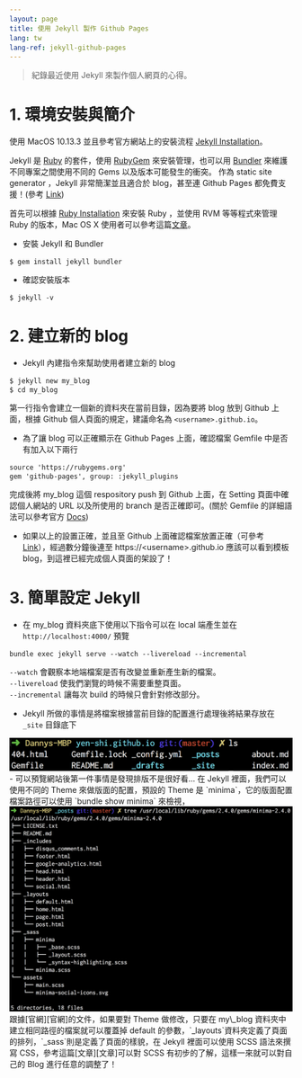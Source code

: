 ```yaml
---
layout: page
title: 使用 Jekyll 製作 Github Pages
lang: tw
lang-ref: jekyll-github-pages
---
```

> 紀錄最近使用 Jekyll 來製作個人網頁的心得。

# 1. 環境安裝與簡介
使用 MacOS 10.13.3 並且參考官方網站上的安裝流程 [Jekyll Installation][jekyll guide]。

Jekyll 是 [Ruby][Ruby] 的套件，使用 [RubyGem][RubyGem] 來安裝管理，也可以用 [Bundler][Bundler] 來維護不同專案之間使用不同的 Gems 以及版本可能發生的衝突。 作為 static site generator ，Jekyll 非常簡潔並且適合於 blog，甚至連 Github Pages 都免費支援！(參考 [Link][Github Jekyll])

首先可以根據 [Ruby Installation][Ruby Installation] 來安裝 Ruby ，並使用 RVM 等等程式來管理 Ruby 的版本，Mac OS X 使用者可以參考這篇[文章][Install RVM]。

- 安裝 Jekyll 和 Bundler
```shell
$ gem install jekyll bundler
```

- 確認安裝版本
```shell
$ jekyll -v
```

[jekyll guide]: https://jekyllrb.com/docs/installation/
[RubyGem]: https://rubygems.org/
[Bundler]: http://bundler.io/
[Ruby]: https://www.ruby-lang.org/zh_tw/
[Ruby Installation]: https://www.ruby-lang.org/zh_tw/documentation/installation/
[Install RVM]: http://usabilityetc.com/articles/ruby-on-mac-os-x-with-rvm/
[Github Jekyll]: https://help.github.com/articles/using-jekyll-as-a-static-site-generator-with-github-pages/

# 2. 建立新的 blog
- Jekyll 內建指令來幫助使用者建立新的 blog
```shell
$ jekyll new my_blog
$ cd my_blog
```
第一行指令會建立一個新的資料夾在當前目錄，因為要將 blog 放到 Github 上面，根據 Github 個人頁面的規定，建議命名為 `<username>.github.io`。
- 為了讓 blog 可以正確顯示在 Github Pages 上面，確認檔案 Gemfile 中是否有加入以下兩行
```
source 'https://rubygems.org'
gem 'github-pages', group: :jekyll_plugins
```
完成後將 my\_blog 這個 respository push 到 Github 上面，在 Setting 頁面中確認個人網站的 URL 以及所使用的 branch 是否正確即可。(關於 Gemfile 的詳細語法可以參考官方 [Docs][Bundle Gemfile])
- 如果以上的設置正確，並且至 Github 上面確認檔案放置正確（可參考 [Link][My github.io]），經過數分鐘後連至 https://\<username\>.github.io 應該可以看到模板 blog，到這裡已經完成個人頁面的架設了！

[Bundle Gemfile]: http://bundler.io/v1.5/gemfile.html
[My github.io]: https://github.com/yen-shi/yen-shi.github.io

# 3. 簡單設定 Jekyll
- 在 my\_blog 資料夾底下使用以下指令可以在 local 端產生並在 `http://localhost:4000/` 預覽
```shell
bundle exec jekyll serve --watch --livereload --incremental
```
`--watch` 會觀察本地端檔案是否有改變並重新產生新的檔案。  
`--livereload` 使我們瀏覽的時候不需要重整頁面。  
`--incremental` 讓每次 build 的時候只會針對修改部分。  
- Jekyll 所做的事情是將檔案根據當前目錄的配置進行處理後將結果存放在 `_site` 目錄底下
<img src="/images/jekyll-files.png" alt="Jekyll original files">
- 可以預覽網站後第一件事情是發現排版不是很好看...  
在 Jekyll 裡面，我們可以使用不同的 Theme 來做版面的配置，預設的 Theme 是 `minima`，它的版面配置檔案路徑可以使用 `bundle show minima` 來檢視，
<img src="/images/theme-minima.png" alt="Tree of minima">
跟據[官網][官網]的文件，如果要對 Theme 做修改，只要在 my\_blog 資料夾中建立相同路徑的檔案就可以覆蓋掉 default 的參數，`_layouts`資料夾定義了頁面的排列，`_sass`則是定義了頁面的樣貌，在 Jekyll 裡面可以使用 SCSS 語法來撰寫 CSS，參考這篇[文章][文章]可以對 SCSS 有初步的了解，這樣一來就可以對自己的 Blog 進行任意的調整了！

[官網]: https://jekyllrb.com/docs/themes/
[文章]: http://eddychang.me/blog/others/91-scss-15-mins.html